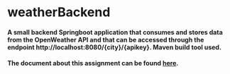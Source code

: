 # weatherBackend
 
#### A small backend Springboot application that consumes and stores data from the OpenWeather API and that can be accessed through the endpoint http://localhost:8080/{city}/{apikey}. Maven build tool used.  

#### The document about this assignment can be found [here](Specifications.pdf).
